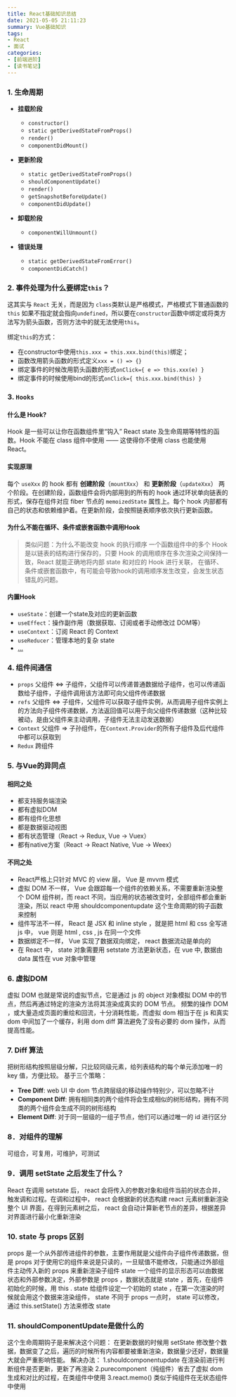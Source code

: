 ```yaml
---
title: React基础知识总结
date: 2021-05-05 21:11:23
summary: Vue基础知识
tags:
- React
- 面试
categories:
- [前端进阶]
- [读书笔记]
---
```

### 1. 生命周期
- **挂载阶段**
  - `constructor()`
  - `static getDerivedStateFromProps()`
  - `render()`
  - `componentDidMount()`

- **更新阶段**
  - `static getDerivedStateFromProps()`
  - `shouldComponentUpdate()`
  - `render()`
  - `getSnapshotBeforeUpdate()`
  - `componentDidUpdate()`

- **卸载阶段**
  - `componentWillUnmount()`

- **错误处理**
  - `static getDerivedStateFromError()`
  - `componentDidCatch()`

### 2. 事件处理为什么要绑定`this`？
这其实与 `React` 无关，而是因为 `class`类默认是严格模式，严格模式下普通函数的 `this` 如果不指定就会指向`undefined`，所以要在`constructor`函数中绑定或将类方法写为箭头函数，否则方法中的就无法使用`this`。

绑定`this`的方式：
- 在constructor中使用`this.xxx = this.xxx.bind(this)`绑定；
- 函数改用箭头函数的形式定义`xxx = () => {}`
- 绑定事件的时候改用箭头函数的形式`onClick={ e => this.xxx(e) }`
- 绑定事件的时候使用bind的形式`onClick={ this.xxx.bind(this) }`

### 3. `Hooks`
#### 什么是 Hook?
Hook 是一些可以让你在函数组件里“钩入” React state 及生命周期等特性的函数。Hook 不能在 class 组件中使用 —— 这使得你不使用 class 也能使用 React。

#### 实现原理
每个 `useXxx` 的 hook 都有 **创建阶段**（`mountXxx`） 和 **更新阶段**（`updateXxx`） 两个阶段。在创建阶段，函数组件会将内部用到的所有的 hook 通过环状单向链表的形式，保存在组件对应 fiber 节点的 `memoizedState` 属性上。每个 hook 内部都有自己的状态和依赖维护着。在更新阶段，会按照链表顺序依次执行更新函数。

#### 为什么不能在循环、条件或嵌套函数中调用Hook
> 类似问题：为什么不能改变 hook 的执行顺序
一个函数组件中的多个 Hook 是以链表的结构进行保存的，只要 Hook 的调用顺序在多次渲染之间保持一致，React 就能正确地将内部 state 和对应的 Hook 进行关联， 在循环、条件或嵌套函数中，有可能会导致hook的调用顺序发生改变，会发生状态错乱的问题。

#### 内置Hook
- `useState`：创建一个state及对应的更新函数
- `useEffect`：操作副作用（数据获取、订阅或者手动修改过 DOM等）
- `useContext`：订阅 React 的 Context
- `useReducer`：管理本地的复杂 state
- [...](https://react.docschina.org/docs/hooks-reference.html)

### 4. 组件间通信
- `props` 父组件 <=> 子组件，父组件可以传递普通数据给子组件，也可以传递函数给子组件，子组件调用该方法即可向父组件传递数据
- `refs` 父组件 <=> 子组件，父组件可以获取子组件实例，从而调用子组件实例上的方法向子组件传递数据，方法返回值可以用于向父组件传递数据（这种比较被动，是由父组件来主动调用，子组件无法主动发送数据）
- `Context` 父组件 => 子孙组件，在`Context.Provider`的所有子组件及后代组件中都可以获取到
- `Redux` 跨组件

### 5. 与Vue的异同点
#### 相同之处
- 都支持服务端渲染
- 都有虚拟DOM
- 都有组件化思想
- 都是数据驱动视图
- 都有状态管理（React -> Redux, Vue -> Vuex）
- 都有native方案（React -> React Native, Vue -> Weex）

#### 不同之处
- React严格上只针对 MVC 的 view 层， Vue 是 mvvm 模式
- 虚拟 DOM 不一样， Vue 会跟踪每一个组件的依赖关系，不需要重新渲染整个 DOM 组件树，而 react 不同，当应用的状态被改变时，全部组件都会重新渲染，所以 react 中用 shouldcomponentupdate 这个生命周期的钩子函数来控制
- 组件写法不一样， React 是 JSX 和 inline style ，就是把 html 和 css 全写进 js 中， vue 则是 html , css , js 在同一个文件
- 数据绑定不一样， Vue 实现了数据双向绑定， react 数据流动是单向的
- 在 React 中， state 对象需要用 setstate 方法更新状态，在 vue 中, 数据由 data 属性在 vue 对象中管理


### 6. 虚拟DOM
虚拟 DOM 也就是常说的虚拟节点，它是通过 js 的 object 对象模拟 DOM 中的节点，然后再通过特定的渲染方法将其渲染成真实的 DOM 节点。
频繁的操作 DOM ，或大量造成页面的重绘和回流，十分消耗性能，而虚拟 dom 相当于在 js 和真实 dom 中间加了一个缓存，利用 dom diff 算法避免了没有必要的 dom 操作，从而提高性能。

### 7. Diff 算法
把树形结构按照层级分解，只比较同级元素，给列表结构的每个单元添加唯一的 key 值，方便比较。
基于三个策略：
- **Tree Diff**: web UI 中 dom 节点跨层级的移动操作特别少，可以忽略不计
- **Component Diff**: 拥有相同类的两个组件将会生成相似的树形结构，拥有不同类的两个组件会生成不同的树形结构
- **Element Diff**: 对于同一层级的一组子节点，他们可以通过唯一的 id 进行区分

### 8．对组件的理解
可组合，可复用，可维护，可测试

### 9．调用 setState 之后发生了什么？
React 在调用 setstate 后， react 会将传入的参数对象和组件当前的状态合并，触发调和过程。在调和过程中， react 会根据新的状态构建 react 元素树重新渲染整个 UI 界面，在得到元素树之后， react 会自动计算新老节点的差异，根据差异对界面进行最小化重新渲染

### 10. state 与 props 区别
props 是一个从外部传进组件的参数，主要作用就是父组件向子组件传递数据，但是 props 对于使用它的组件来说是只读的，一旦赋值不能修改，只能通过外部组件主动传入新的 props 来重新渲染子组件
state 一个组件的显示形态可以由数据状态和外部参数决定，外部参数是 props ，数据状态就是 state ，首先，在组件初始化的时候，用 this . state 给组件设定一个初始的 state ，在第一次渲染的时候就会用这个数据来渲染组件， state 不同于 props 一点时， state 可以修改，通过 this.setState() 方法来修改 state 

### 11. shouldComponentUpdate是做什么的
这个生命周期钩子是来解决这个问题：
在更新数据的时候用 setState 修改整个数据，数据变了之后，遍历的时候所有内容都要被重新渲染，数据量少还好，数据量大就会严重影响性能。
解决办法：
1.shouldcomponentupdate 在渲染前进行判断组件是否更新，更新了再渲染
2.purecomponent（纯组件）省去了虚拟 dom 生成和对比的过程，在类组件中使用
3.react.memo() 类似于纯组件在无状态组件中使用
